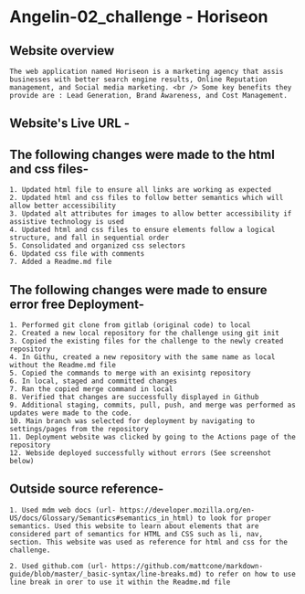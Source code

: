 # Angelin-02_challenge - Horiseon

## Website overview
    The web application named Horiseon is a marketing agency that assis businesses with better search engine results, Online Reputation management, and Social media marketing. <br /> Some key benefits they provide are : Lead Generation, Brand Awareness, and Cost Management.

## Website's Live URL - 
    

## The following changes were made to the html and css files-

    1. Updated html file to ensure all links are working as expected
    2. Updated html and css files to follow better semantics which will allow better accessibility
    3. Updated alt attributes for images to allow better accessibility if assistive technology is used
    4. Updated html and css files to ensure elements follow a logical structure, and fall in sequential order
    5. Consolidated and organized css selectors
    6. Updated css file with comments
    7. Added a Readme.md file


## The following changes were made to ensure error free Deployment-

    1. Performed git clone from gitlab (original code) to local
    2. Created a new local repository for the challenge using git init
    3. Copied the existing files for the challenge to the newly created repository
    4. In Githu, created a new repository with the same name as local without the Readme.md file
    5. Copied the commands to merge with an exisintg repository
    6. In local, staged and committed changes
    7. Ran the copied merge command in local
    8. Verified that changes are successfully displayed in Github
    9. Additional staging, commits, pull, push, and merge was performed as updates were made to the code.
    10. Main branch was selected for deployment by navigating to settings/pages from the repository
    11. Deployment website was clicked by going to the Actions page of the repository
    12. Webside deployed successfully without errors (See screenshot below)
    



## Outside source reference-

    1. Used mdm web docs (url- https://developer.mozilla.org/en-US/docs/Glossary/Semantics#semantics_in_html) to look for proper semantics. Used this website to learn about elements that are considered part of semantics for HTML and CSS such as li, nav, section. This website was used as reference for html and css for the challenge.

    2. Used github.com (url- https://github.com/mattcone/markdown-guide/blob/master/_basic-syntax/line-breaks.md) to refer on how to use line break in orer to use it within the Readme.md file 
